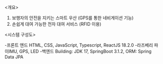 <개요> 
1. 보행자의 안전을 지키는 스마트 우산 (GPS를 통한 네비게이션 기능)
2. 손쉽게 대여 가능한 전자 대여 서비스 (RFID 이용)

<시스템 구성도> 

-프론트 엔드 HTML, CSS, JavaScript, Typescript, ReactJS 18.2.0
-라즈베리 파이IMU, GPS, LED 
-백엔드 Building: JDK 17, SpringBoot 3.1.2, ORM: Spring Data JPA
